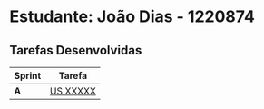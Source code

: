# Estudante: João Dias - 1220874

## Tarefas Desenvolvidas

| Sprint | Tarefa                                   |
|--------|------------------------------------------|
| **A**  | [US XXXXX](../Sprint_A/us_XXXXX/readme.md)   |
